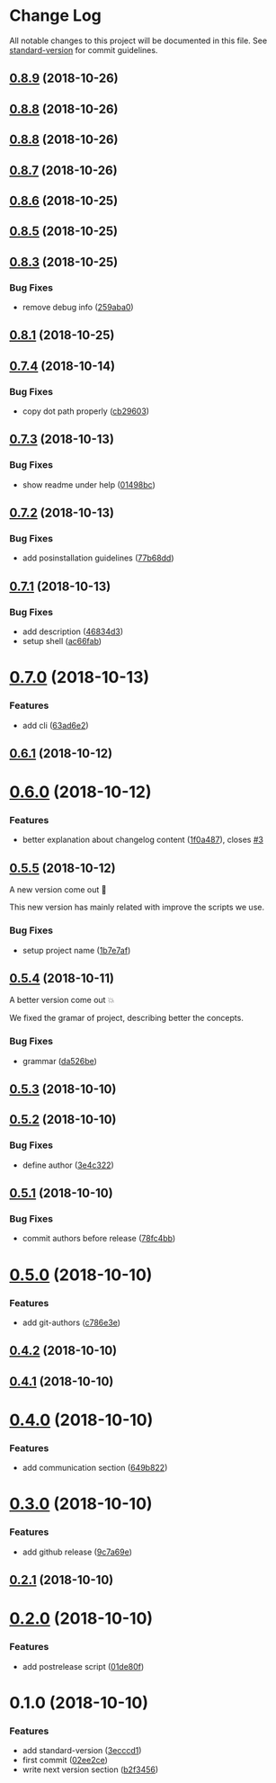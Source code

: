 # Change Log

All notable changes to this project will be documented in this file. See [standard-version](https://github.com/conventional-changelog/standard-version) for commit guidelines.

<a name="0.8.9"></a>
## [0.8.9](https://github.com/Kikobeats/automate-release/compare/v0.8.7...v0.8.9) (2018-10-26)



<a name="0.8.8"></a>
## [0.8.8](https://github.com/Kikobeats/automate-release/compare/v0.8.7...v0.8.8) (2018-10-26)



<a name="0.8.8"></a>
## [0.8.8](https://github.com/Kikobeats/automate-release/compare/v0.8.7...v0.8.8) (2018-10-26)



<a name="0.8.7"></a>
## [0.8.7](https://github.com/Kikobeats/automate-release/compare/v0.8.6...v0.8.7) (2018-10-26)



<a name="0.8.6"></a>
## [0.8.6](https://github.com/Kikobeats/automate-release/compare/v0.8.5...v0.8.6) (2018-10-25)



<a name="0.8.5"></a>
## [0.8.5](https://github.com/Kikobeats/automate-release/compare/v0.8.4...v0.8.5) (2018-10-25)



<a name="0.8.3"></a>
## [0.8.3](https://github.com/Kikobeats/automate-release/compare/v0.8.2...v0.8.3) (2018-10-25)


### Bug Fixes

* remove debug info ([259aba0](https://github.com/Kikobeats/automate-release/commit/259aba0))



<a name="0.8.1"></a>
## [0.8.1](https://github.com/Kikobeats/automate-release/compare/v0.7.5...v0.8.1) (2018-10-25)



<a name="0.7.4"></a>
## [0.7.4](https://github.com/Kikobeats/automatic-release/compare/v0.7.3...v0.7.4) (2018-10-14)


### Bug Fixes

* copy dot path properly ([cb29603](https://github.com/Kikobeats/automatic-release/commit/cb29603))



<a name="0.7.3"></a>
## [0.7.3](https://github.com/Kikobeats/automatic-release/compare/v0.7.2...v0.7.3) (2018-10-13)


### Bug Fixes

* show readme under help ([01498bc](https://github.com/Kikobeats/automatic-release/commit/01498bc))



<a name="0.7.2"></a>
## [0.7.2](https://github.com/Kikobeats/automatic-release/compare/v0.7.1...v0.7.2) (2018-10-13)


### Bug Fixes

* add posinstallation guidelines ([77b68dd](https://github.com/Kikobeats/automatic-release/commit/77b68dd))



<a name="0.7.1"></a>
## [0.7.1](https://github.com/Kikobeats/automatic-release/compare/v0.7.0...v0.7.1) (2018-10-13)


### Bug Fixes

* add description ([46834d3](https://github.com/Kikobeats/automatic-release/commit/46834d3))
* setup shell ([ac66fab](https://github.com/Kikobeats/automatic-release/commit/ac66fab))



<a name="0.7.0"></a>
# [0.7.0](https://github.com/Kikobeats/automatic-release/compare/v0.6.1...v0.7.0) (2018-10-13)


### Features

* add cli ([63ad6e2](https://github.com/Kikobeats/automatic-release/commit/63ad6e2))



<a name="0.6.1"></a>
## [0.6.1](https://github.com/Kikobeats/automatic-release/compare/v0.6.0...v0.6.1) (2018-10-12)



<a name="0.6.0"></a>
# [0.6.0](https://github.com/Kikobeats/automatic-release/compare/v0.5.5...v0.6.0) (2018-10-12)


### Features

* better explanation about changelog content ([1f0a487](https://github.com/Kikobeats/automatic-release/commit/1f0a487)), closes [#3](https://github.com/Kikobeats/automatic-release/issues/3)



<a name="0.5.5"></a>
## [0.5.5](https://github.com/Kikobeats/automatic-release/compare/v0.5.4...v0.5.5) (2018-10-12)

A new version come out 🎉

This new version has mainly related with improve the scripts we use.

### Bug Fixes

* setup project name ([1b7e7af](https://github.com/Kikobeats/automatic-release/commit/1b7e7af))



<a name="0.5.4"></a>
## [0.5.4](https://github.com/Kikobeats/automatic-release/compare/v0.5.3...v0.5.4) (2018-10-11)

A better version come out 💥

We fixed the gramar of project, describing better the concepts.

### Bug Fixes

* grammar ([da526be](https://github.com/Kikobeats/automatic-release/commit/da526be))



<a name="0.5.3"></a>
## [0.5.3](https://github.com/Kikobeats/automatic-release/compare/v0.5.2...v0.5.3) (2018-10-10)



<a name="0.5.2"></a>
## [0.5.2](https://github.com/Kikobeats/automatic-release/compare/v0.5.1...v0.5.2) (2018-10-10)


### Bug Fixes

* define author ([3e4c322](https://github.com/Kikobeats/automatic-release/commit/3e4c322))



<a name="0.5.1"></a>
## [0.5.1](https://github.com/Kikobeats/automatic-release/compare/v0.5.0...v0.5.1) (2018-10-10)


### Bug Fixes

* commit authors before release ([78fc4bb](https://github.com/Kikobeats/automatic-release/commit/78fc4bb))



<a name="0.5.0"></a>
# [0.5.0](https://github.com/Kikobeats/automatic-release/compare/v0.4.2...v0.5.0) (2018-10-10)


### Features

* add git-authors ([c786e3e](https://github.com/Kikobeats/automatic-release/commit/c786e3e))



<a name="0.4.2"></a>
## [0.4.2](https://github.com/Kikobeats/automatic-release/compare/v0.4.1...v0.4.2) (2018-10-10)



<a name="0.4.1"></a>
## [0.4.1](https://github.com/Kikobeats/automatic-release/compare/v0.4.0...v0.4.1) (2018-10-10)



<a name="0.4.0"></a>
# [0.4.0](https://github.com/Kikobeats/automatic-release/compare/v0.3.0...v0.4.0) (2018-10-10)


### Features

* add communication section ([649b822](https://github.com/Kikobeats/automatic-release/commit/649b822))



<a name="0.3.0"></a>
# [0.3.0](https://github.com/Kikobeats/automatic-release/compare/v0.2.1...v0.3.0) (2018-10-10)


### Features

* add github release ([9c7a69e](https://github.com/Kikobeats/automatic-release/commit/9c7a69e))



<a name="0.2.1"></a>
## [0.2.1](https://github.com/Kikobeats/automatic-release/compare/v0.2.0...v0.2.1) (2018-10-10)



<a name="0.2.0"></a>
# [0.2.0](https://github.com/Kikobeats/automatic-release/compare/v0.1.0...v0.2.0) (2018-10-10)


### Features

* add postrelease script ([01de80f](https://github.com/Kikobeats/automatic-release/commit/01de80f))



<a name="0.1.0"></a>
# 0.1.0 (2018-10-10)


### Features

* add standard-version ([3ecccd1](https://github.com/Kikobeats/automatic-release/commit/3ecccd1))
* first commit ([02ee2ce](https://github.com/Kikobeats/automatic-release/commit/02ee2ce))
* write next version section ([b2f3456](https://github.com/Kikobeats/automatic-release/commit/b2f3456))
